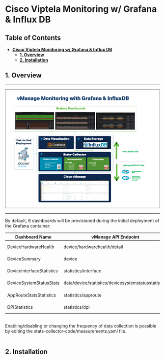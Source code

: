 # **Cisco Viptela Monitoring w/ Grafana & Influx DB**

## Table of Contents <!-- omit in toc -->

- [**Cisco Viptela Monitoring w/ Grafana & Influx DB**](#cisco-viptela-monitoring-w-grafana--influx-db)
  - [**1. Overview**](#1-overview)
  - [**2. Installation**](#2-installation)

## **1. Overview**

-----

![Overview-Diagram](docs/Overview.png)

-----

By default, 6 dashboards will be provisioned during the initial deployment of the Grafana container:

| Dashboard Name            | vManage API Endpoint                                | Frequency   |
|---------------------------|-----------------------------------------------------|-------------|
| DeviceHardwareHealth      | device/hardwarehealth/detail                        | 60 seconds  |
| DeviceSummary             | device                                              | 60 seconds  |
| DeviceInterfaceStatistics | statistics/interface                                | 600 seconds |
| DeviceSystemStatusStats   | data/device/statistics/devicesystemstatusstatistics | 600 seconds |
| AppRouteStatsStatistics   | statistics/approute                                 | 600 seconds |
| DPIStatistics             | statistics/dpi                                      | 600 seconds |

<br>
Enabling/disabling or changing the frequency of data collection is possible by editing the stats-collector-code/measurements.yaml file. 
<br><br>

## **2. Installation**





